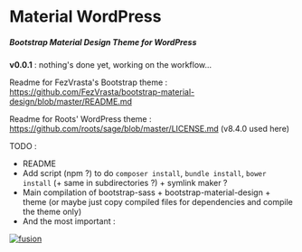 # Material WordPress
##### Bootstrap Material Design Theme for WordPress

**v0.0.1** : nothing's done yet, working on the workflow...

Readme for FezVrasta's Bootstrap theme : https://github.com/FezVrasta/bootstrap-material-design/blob/master/README.md

Readme for Roots' WordPress theme : https://github.com/roots/sage/blob/master/LICENSE.md
(v8.4.0 used here)

TODO :

- README
- Add script (npm ?) to do `composer install`, `bundle install`, `bower install` (+ same in subdirectories ?) + symlink maker ?
- Main compilation of bootstrap-sass + bootstrap-material-design + theme (or maybe just copy compiled files for dependencies and compile the theme only)
- And the most important :

[![fusion](http://i.giphy.com/TbYgHMnICI1A4.gif)](#)